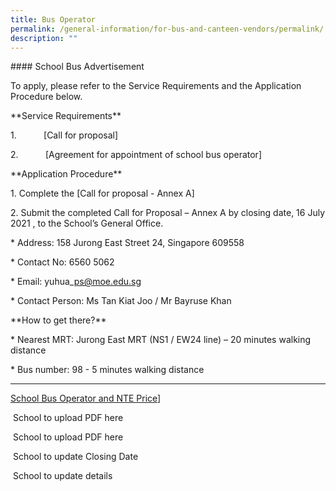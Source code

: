 ```yaml
---
title: Bus Operator
permalink: /general-information/for-bus-and-canteen-vendors/permalink/
description: ""
---
```

\#### School Bus Advertisement

To apply, please refer to the Service Requirements and the Application Procedure below.

\*\*Service Requirements\*\*

1.           \[Call for proposal]

2.           \[Agreement for appointment of school bus operator]

\*\*Application Procedure\*\*

1\. Complete the \[Call for proposal - Annex A]

2\. Submit the completed Call for Proposal – Annex A by closing date, 16 July 2021 , to the School’s General Office.

\* Address: 158 Jurong East Street 24, Singapore 609558

\* Contact No: 6560 5062

\* Email: yuhua\_ps@moe.edu.sg

\* Contact Person: Ms Tan Kiat Joo / Mr Bayruse Khan

\*\*How to get there?\*\*

\* Nearest MRT: Jurong East MRT (NS1 / EW24 line) – 20 minutes walking distance

\* Bus number: 98 - 5 minutes walking distance

* * *

[School Bus Operator and NTE Price](/files/Bus%20Operator/school%20bus%20operator%20and%20nte%20price.pdf)]

 School to upload PDF here

 School to upload PDF here

 School to update Closing Date

 School to update details